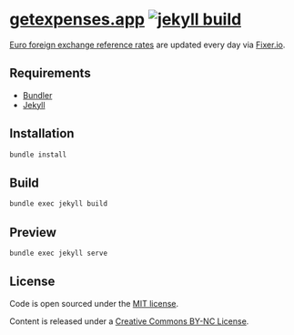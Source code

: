 # [getexpenses.app](https://getexpenses.app) [![jekyll build](https://github.com/pixyzehn/getexpenses.app/actions/workflows/build.yml/badge.svg)](https://github.com/pixyzehn/getexpenses.app/actions/workflows/build.yml)

[Euro foreign exchange reference rates](/eurofxref) are updated every day via [Fixer.io](https://fixer.io).

## Requirements

- [Bundler](https://bundler.io)
- [Jekyll](https://jekyllrb.com)

## Installation

```bash
bundle install
```

## Build

```bash
bundle exec jekyll build
```

## Preview

```bash
bundle exec jekyll serve
```

## License

Code is open sourced under the [MIT license](LICENSE).

Content is released under a [Creative Commons BY-NC License](http://creativecommons.org/licenses/by-nc/4.0/).
